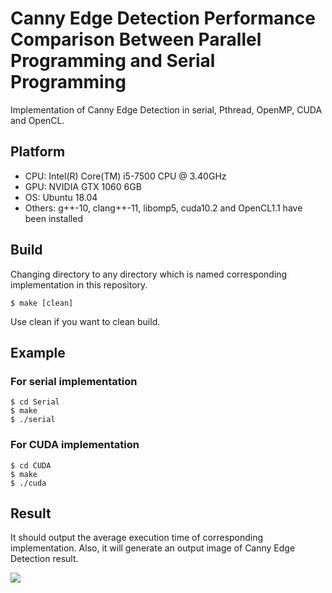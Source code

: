 # Canny Edge Detection Performance Comparison Between Parallel Programming and Serial Programming
Implementation of Canny Edge Detection in serial, Pthread, OpenMP, CUDA and OpenCL.

## Platform
* CPU: Intel(R) Core(TM) i5-7500 CPU @ 3.40GHz
* GPU: NVIDIA GTX 1060 6GB
* OS: Ubuntu 18.04
* Others: g++-10, clang++-11, libomp5, cuda10.2 and OpenCL1.1 have been installed

## Build
Changing directory to any directory which is named corresponding implementation in this repository.
```
$ make [clean]
```
Use clean if you want to clean build.

## Example
### For serial implementation
```
$ cd Serial
$ make
$ ./serial
```

### For CUDA implementation
```
$ cd CUDA
$ make
$ ./cuda
```

## Result
It should output the average execution time of corresponding implementation.
Also, it will generate an output image of Canny Edge Detection result.

![](https://user-images.githubusercontent.com/40656204/104148959-658e4f80-540f-11eb-9534-512cd45bebec.jpg)

